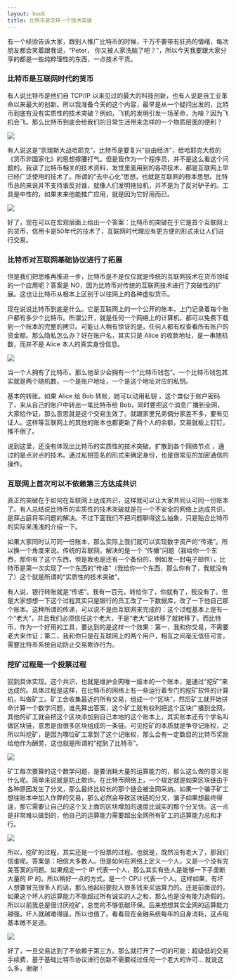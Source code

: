 ```yaml
---
layout: book
title: 比特币是怎样一个技术突破
---
```


有一个经验告诉大家，跟别人推广比特币的时候，千万不要带有狂热的情绪，每次朋友都会笑着跟我说，“Peter，
你又被人家洗脑了吧？”，所以今天我要跟大家分享的都是一些纯粹理性的东西，一点技术干货。

### 比特币是互联网时代的货币

有人说比特币是他们自 TCP/IP
以来见过的最大的科技创新，也有人说是自工业革命以来最大的创新。所以我准备今天的这个内容，最早是从一个疑问出发的，比特币到底有没有实质性的技术突破？例如，飞机的发明引发一场革命，为啥？因为飞机会飞。那么比特币到底会给我们的日常生活带来怎样的一个物质层面的便利？

![](http://peterpic.qiniudn.com/k_h.png)

有人说这是“凯瑞斯大战哈耶克”，比特币是要复兴“自由经济”，给哈耶克大叔的《货币非国家化》的思想撑腰打气。但是我作为一个程序员，并不是这么看这个问题的。我读了比特币相关的技术资料，发觉里面用到的各项技术，都是互联网上早已经广泛使用的技术了。所谓的“去中心化”思想，也就是互联网的根本思想。比特币总的来说并不支持谁反对谁，就像人们发明拖拉机，并不是为了反对驴子的。工具是中性的，如果未来他能推广应用，就是因为它好用而已。

![](http://peterpic.qiniudn.com/tractor_donkey.png)

好了，现在可以在宏观层面上给出一个答案：比特币的突破在于它是首个互联网上的货币，信用卡是50年代的技术了，互联网时代理应有更方便的形式来让人们进行交易。

### 比特币对互联网基础协议进行了拓展

但是我们把思维再推进一步，比特币是不是仅仅就是传统的互联网技术在货币领域的一个应用呢？答案是
NO，因为比特币对传统的互联网技术进行了突破性的扩展。这也让比特币从根本上区别于以往网上的各种虚拟货币。

现在说说比特币到底是什么。它是互联网上的一个公开的账本，上门记录着每个账户都有多少个比特币。所谓公开，就是任何一个网络上的计算机，都可以免费下载到一个账本的完整的拷贝。可能让人稍有惊讶的是，任何人都有权查看所有账户的资金额。那么隐私怎么办？好在账户名，其实只是
Alice 的收款地址，是一串随机数，而并不是 Alice 本人的真实身份信息。

![](http://peterpic.qiniudn.com/leger.png)

当一个人拥有了比特币。那么他至少会拥有一个“比特币钱包”。一个比特币钱包其实就是两个随机数，一个是账户地址，一个是这个地址对应的私钥。

基本的转账。如果 Alice 给 Bob 转账，她可以动用私钥
，这个类似于账户密码了，来从自己的账户中转出一笔比特币给
Bob，同时要把这个消息广播到全网，大家给作证，那么意思就是这个交易生效了。就跟家里兄弟倆分家差不多，要有见证人。这样等互联网上的其他的账本也都更新了两个人的余额，交易就板上钉钉，推不倒了。

说到这里，还没有体现出比特币的实质性的技术突破。扩散到各个网络节点
，通过的是点对点的技术。通过私钥签名的形式来确定身份，也是很常见的加密通信的操作。

### 互联网上首次可以不依赖第三方达成共识

真正的突破在于如何在互联网上达成共识，这样就可以让大家共同认可同一份账本了。有人总结说比特币的实质性的技术突破就是在一个不安全的网络上达成共识，是拜占庭将军问题的解决。不过下面我们不把问题聊得这么抽象，只是贴合比特币的实际来浅浅的介绍一下。

如果大家同时认可同一份账本，那么实际上我们就可以实现数字资产的“传递”。所以换一个角度来说。传统的互联网，解决的是一个
“传播”问题（我给你一个东西，那你有了这个东西，但是我也是还有一个备份的，例如发一封电子邮件），比特币是第一次实现了一个东西的“传递”（我给你一个东西，那么你有了，我就没有了）这个就是所谓的“实质性的技术突破”。

有人说，银行转账就是“传递”。我有一百元，转给你了，你就有了，我没有了。但是大家想想一下这个过程其实只是银行的员工改了一下数据库，改了一下他自己那个账本。这种所谓的传递，可以说不是由互联网来完成的：这个过程基本上是有一个“老大”，并且我们必须信任这个老大，于是“老大”说转移了就转移了。而比特币，作为一个好用的工具，要达到的是这样一个效果：第一，我和你交易，不需要老大来作证；第二，我和你只是在互联网上的两个用户，相互之间毫无信任可言，需要比特币系统自动防止交易欺诈行为。

### 挖矿过程是一个投票过程

回到具体实现。这个共识，也就是维护全网唯一版本的一个账本，是通过“挖矿”来达成的。具体过程是这样，在比特币的网络上有一些运行着专门的挖矿软件的计算机，叫做矿工。矿工会收集最近的所有交易，组成一个“区块”，然后矿工就开始拼命计算一个数学问题，谁先算出答案，这个矿工就有权利把这个区块广播到全网，其他的矿工就会把这个区块添加到自己本地的这个账本上，其实账本还有个学名叫做区块链，意思是由很多区块组成的一条链。可见挖矿的本质就是争夺记账权，之所以叫挖矿，是因为哪位矿工拿到了这个记账权，那么会有一定数目的比特币奖励给他作为酬劳，这也就是所谓的“挖到了比特币”。

![](http://peterpic.qiniudn.com/mining.png)

矿工每次要算的这个数学问题，是要消耗大量的运算能力的，那么这么做的意义是什么呢。简单来说就是防止欺诈。在比特币网络上，一个规定就是如果区块链由于各种原因发生了分叉，那么最终比较长的那个链会被全网采纳。如果一个骗子矿工想往账本中加入作弊的交易，那么必然会导致区块链的分叉，骗子如果想最终得逞，那它需要让自己的这个叉上面的区块增加的速度比诚实的那个分叉快。这一点是非常难以做到的，他自己的运算能力需要超出全网所有矿工的运算能力总和才行。

![](http://peterpic.qiniudn.com/racing.png)

所以，挖矿的过程，其实还是一个投票的过程。也就是，既然没有老大了，那我们信谁呢。答案是：相信大多数人。但是如何在网络上定义一个人，又是一个没有完美答案的问题。如果规定一个
IP 代表一个人，那么其实有些人是能够一下子垄断大量的 IP
的。所以稍好一点的方式，是一个 CPU
代表一个人。这样如果，有坏人想要冒充很多人的话，那么他起码要投入很多钱来买运算力的。还是前面说的，如果这个坏人的运算能力不能超过所有诚实的人之和，那么也是没有能力造假的。所以以前我总是很讨厌挖矿，总觉的不够低碳环保。后来想想其实全网的运算能力越强，坏人就越难得逞，所以也值了。看看现在金融系统每年的自身消耗，这点电基本微不足道。

![](http://peterpic.qiniudn.com/vote_cup.png)

好了，一旦交易达到了不依赖于第三方。那么就打开了一切的可能：超级低的交易手续费，基于基础比特币协议进行创新不需要经过任何一个老大的许可…
就说这么多，谢谢！